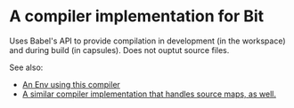 # A compiler implementation for Bit

Uses Babel's API to provide compilation in development (in the workspace) and during build (in capsules). Does not ouptut source files.

See also:
- [An Env using this compiler](https://github.com/teambit/examples/tree/master/compilation/examples/extensions/my-react-no-sm)
- [A similar compiler implementation that handles source maps, as well.](https://github.com/teambit/examples/tree/master/compilation/examples/extensions/my-react-no-sm)
